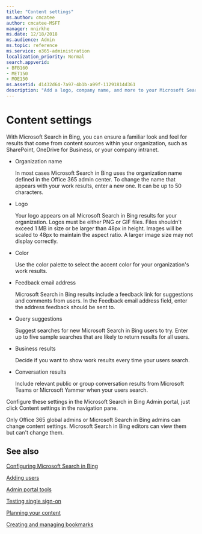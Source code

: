 ```yaml
---
title: "Content settings"
ms.author: cmcatee
author: cmcatee-MSFT
manager: mnirkhe
ms.date: 12/18/2018
ms.audience: Admin
ms.topic: reference
ms.service: o365-administration
localization_priority: Normal
search.appverid:
- BFB160
- MET150
- MOE150
ms.assetid: d1432d64-7a97-4b1b-a99f-11291814d361
description: "Add a logo, company name, and more to your Microsoft Search in Bing work results"
---
```


# Content settings

With Microsoft Search in Bing, you can ensure a familiar look and feel for results that come from content sources within your organization, such as SharePoint, OneDrive for Business, or your company intranet. 
  
- Organization name
    
    In most cases Microsoft Search in Bing uses the organization name defined in the Office 365 admin center. To change the name that appears with your work results, enter a new one. It can be up to 50 characters.
    
- Logo
    
    Your logo appears on all Microsoft Search in Bing results for your organization. Logos must be either PNG or GIF files. Files shouldn't exceed 1 MB in size or be larger than 48px in height. Images will be scaled to 48px to maintain the aspect ratio. A larger image size may not display correctly.
    
- Color
    
    Use the color palette to select the accent color for your organization's work results.
    
- Feedback email address
    
    Microsoft Search in Bing results include a feedback link for suggestions and comments from users. In the Feedback email address field, enter the address feedback should be sent to.
    
- Query suggestions
    
    Suggest searches for new Microsoft Search in Bing users to try. Enter up to five sample searches that are likely to return results for all users.
    
- Business results
    
    Decide if you want to show work results every time your users search.
    
- Conversation results
    
    Include relevant public or group conversation results from Microsoft Teams or Microsoft Yammer when your users search.
    
Configure these settings in the Microsoft Search in Bing Admin portal, just click Content settings in the navigation pane.
  
Only Office 365 global admins or Microsoft Search in Bing admins can change content settings. Microsoft Search in Bing editors can view them but can't change them.
  
## See also

[Configuring Microsoft Search in Bing](set-up-microsoft-search.md)
  
[Adding users](add-users.md)
  
[Admin portal tools](admin-portal-tools.md)
  
[Testing single sign-on](test-single-sign-on.md)
  
[Planning your content](plan-your-content.md)
  
[Creating and managing bookmarks](../bookmarks/create-and-manage-bookmarks.md)
  

